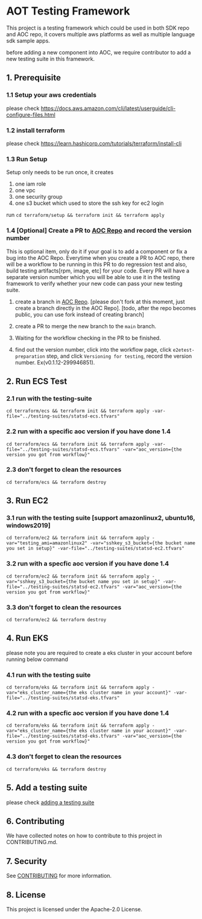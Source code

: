 # AOT Testing Framework
This project is a testing framework which could be used in both SDK repo and AOC repo, it covers multiple aws platforms as well as multiple language sdk sample apps. 

before adding a new component into AOC, we require contributor to add a new testing suite in this framework.

## 1. Prerequisite

### 1.1 Setup your aws credentials

please check https://docs.aws.amazon.com/cli/latest/userguide/cli-configure-files.html

### 1.2 install terraform

please check https://learn.hashicorp.com/tutorials/terraform/install-cli

### 1.3 Run Setup
Setup only needs to be run once, it creates 
1. one iam role
2. one vpc
3. one security group
4. one s3 bucket which used to store the ssh key for ec2 login

run
``
cd terraform/setup && terraform init && terraform apply
``

### 1.4 [Optional] Create a PR to [AOC Repo](https://github.com/aws-observability/aws-otel-collector) and record the version number

This is optional item, only do it if your goal is to add a component or fix a bug into the AOC Repo. Everytime when you create a PR to AOC repo, there will be a workflow to be running in this PR to do regression test and also, build testing artifacts[rpm, image, etc] for your code. Every PR will have a separate version number which you will be able to use it in the testing framework to verify whether your new code can pass your new testing suite.

1. create a branch in [AOC Repo](https://github.com/aws-observability/aws-otel-collector). [please don't fork at this moment, just create a branch directly in the AOC Repo]. [todo, after the repo becomes public, you can use fork instead of creating branch]

2. create a PR to merge the new branch to the `main` branch.

3. Waiting for the workflow checking in the PR to be finished.

4. find out the version number, click into the workflow page, click `e2etest-preparation` step, and click `Versioning for testing`, record the version number. Ex(v0.1.12-299946851).


## 2. Run ECS Test

### 2.1 run with the testing-suite

```shell
cd terraform/ecs && terraform init && terraform apply -var-file="../testing-suites/statsd-ecs.tfvars"
```

### 2.2 run with a specific aoc version if you have done 1.4

```shell
cd terraform/ecs && terraform init && terraform apply -var-file="../testing-suites/statsd-ecs.tfvars" -var="aoc_version={the version you got from workflow}"
```

### 2.3 don't forget to clean the resources

```shell
cd terraform/ecs && terraform destroy
```
## 3. Run EC2

### 3.1 run with the testing suite [support amazonlinux2, ubuntu16, windows2019]

```shell
cd terraform/ec2 && terraform init && terraform apply -var="testing_ami=amazonlinux2" -var="sshkey_s3_bucket={the bucket name you set in setup}" -var-file="../testing-suites/statsd-ec2.tfvars"
```

### 3.2 run with a specfic aoc version if you have done 1.4


```shell
cd terraform/ec2 && terraform init && terraform apply -var="sshkey_s3_bucket={the bucket name you set in setup}" -var-file="../testing-suites/statsd-ec2.tfvars" -var="aoc_version={the version you got from workflow}"
```

### 3.3 don't forget to clean the resources 
```shell
cd terraform/ec2 && terraform destroy
```

## 4. Run EKS

please note you are required to create a eks cluster in your account before running below command

### 4.1 run with the testing suite

```shell
cd terraform/eks && terraform init && terraform apply -var="eks_cluster_name={the eks cluster name in your account}" -var-file="../testing-suites/statsd-eks.tfvars"
```

### 4.2 run with a specfic aoc version if you have done 1.4

```shell
cd terraform/eks && terraform init && terraform apply -var="eks_cluster_name={the eks cluster name in your account}" -var-file="../testing-suites/statsd-eks.tfvars" -var="aoc_version={the version you got from workflow}"
```

### 4.3 don't forget to clean the resources

```
cd terraform/eks && terraform destroy
```

## 5. Add a testing suite

please check [adding a testing suite](terraform/README.md)

## 6. Contributing

We have collected notes on how to contribute to this project in CONTRIBUTING.md.

## 7. Security

See [CONTRIBUTING](CONTRIBUTING.md#security-issue-notifications) for more information.

## 8. License

This project is licensed under the Apache-2.0 License.

